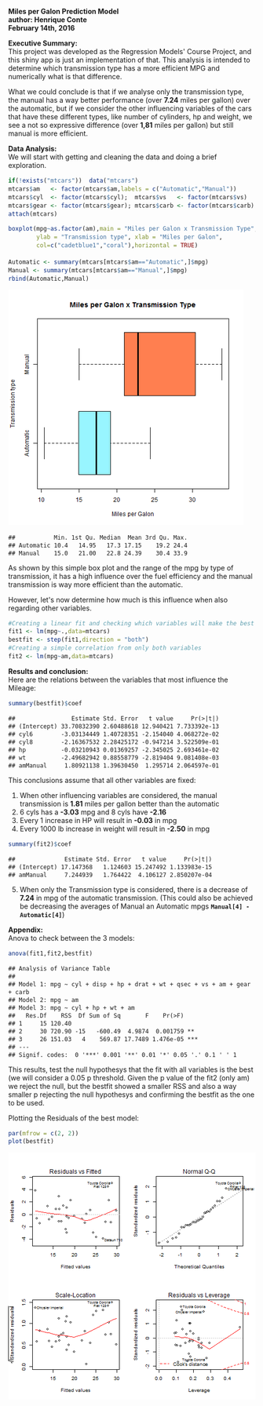 **Miles per Galon Prediction Model**   
**author: Henrique Conte**   
**February 14th, 2016**   

**Executive Summary:**   
This project was developed as the Regression Models' Course Project, and this shiny app is just an implementation of that. This analysis is intended to determine which transmission type has a more efficient MPG and numerically what is that difference.

What we could conclude is that if we analyse only the transmission type, the manual has a way better performance (over **7.24** miles per gallon) over the automatic, but if we consider the other influencing variables of the cars that have these different types, like number of cylinders, hp and weight, we see a not so expressive difference (over **1,81** miles per gallon) but still manual is more efficient.

**Data Analysis:**      
We will start with getting and cleaning the data and doing a brief exploration.

```r
if(!exists("mtcars"))  data("mtcars")
mtcars$am   <- factor(mtcars$am,labels = c("Automatic","Manual"))
mtcars$cyl  <- factor(mtcars$cyl);  mtcars$vs   <- factor(mtcars$vs)
mtcars$gear <- factor(mtcars$gear); mtcars$carb <- factor(mtcars$carb)
attach(mtcars)
```

```r
boxplot(mpg~as.factor(am),main = "Miles per Galon x Transmission Type",
        ylab = "Transmission type", xlab = "Miles per Galon",
        col=c("cadetblue1","coral"),horizontal = TRUE)
        
Automatic <- summary(mtcars[mtcars$am=="Automatic",]$mpg)
Manual <- summary(mtcars[mtcars$am=="Manual",]$mpg)
rbind(Automatic,Manual)
```
![plot of chunk 1](figure/plot1.png) 
```
##           Min. 1st Qu. Median  Mean 3rd Qu. Max.
## Automatic 10.4   14.95   17.3 17.15    19.2 24.4
## Manual    15.0   21.00   22.8 24.39    30.4 33.9
```
As shown by this simple box plot and the range of the mpg by type of transmission, it has a high influence over the fuel efficiency and the manual transmission is way more efficient than the automatic.

However, let's now determine how much is this influence when also regarding other variables.

```r
#Creating a linear fit and checking which variables will make the best fit
fit1 <- lm(mpg~.,data=mtcars)
bestfit <- step(fit1,direction = "both")
#Creating a simple correlation from only both variables
fit2 <- lm(mpg~am,data=mtcars)
```

**Results and conclusion:**   
Here are the relations between the variables that most influence the Mileage:

```r
summary(bestfit)$coef
```

```
##                Estimate Std. Error   t value     Pr(>|t|)
## (Intercept) 33.70832390 2.60488618 12.940421 7.733392e-13
## cyl6        -3.03134449 1.40728351 -2.154040 4.068272e-02
## cyl8        -2.16367532 2.28425172 -0.947214 3.522509e-01
## hp          -0.03210943 0.01369257 -2.345025 2.693461e-02
## wt          -2.49682942 0.88558779 -2.819404 9.081408e-03
## amManual     1.80921138 1.39630450  1.295714 2.064597e-01
```
This conclusions assume that all other variables are fixed:   
1. When other influencing variables are considered, the manual transmission is **1.81** miles per gallon better than the automatic   
2. 6 cyls has a **-3.03** mpg and 8 cyls have **-2.16**   
3. Every 1 increase in HP will result in **-0.03** in mpg   
4. Every 1000 lb increase in weight will result in **-2.50** in mpg   

```r
summary(fit2)$coef
```

```
##              Estimate Std. Error   t value     Pr(>|t|)
## (Intercept) 17.147368   1.124603 15.247492 1.133983e-15
## amManual     7.244939   1.764422  4.106127 2.850207e-04
```
5. When only the Transmission type is considered, there is a decrease of **7.24** in mpg of the automatic transmission. (This could also be achieved be decreasing the averages of Manual an Automatic mpgs **```Manual[4] - Automatic[4]```**)

**Appendix:**   
Anova to check between the 3 models:

```r
anova(fit1,fit2,bestfit)
```

```
## Analysis of Variance Table
## 
## Model 1: mpg ~ cyl + disp + hp + drat + wt + qsec + vs + am + gear + carb
## Model 2: mpg ~ am
## Model 3: mpg ~ cyl + hp + wt + am
##   Res.Df    RSS  Df Sum of Sq       F    Pr(>F)    
## 1     15 120.40                                    
## 2     30 720.90 -15   -600.49  4.9874  0.001759 ** 
## 3     26 151.03   4    569.87 17.7489 1.476e-05 ***
## ---
## Signif. codes:  0 '***' 0.001 '**' 0.01 '*' 0.05 '.' 0.1 ' ' 1
```
This results, test the null hypothesys that the fit with all variables is the best (we will consider a 0.05 p threshold. Given the p value of the fit2 (only am) we reject the null, but the bestfit showed a smaller RSS and also a way smaller p rejecting the null hypothesys and confirming the bestfit as the one to be used.

Plotting the Residuals of the best model:

```r
par(mfrow = c(2, 2))
plot(bestfit)
```
![plot of chunk unnamed-chunk-6](figure/unnamed-chunk-6-1.png) 